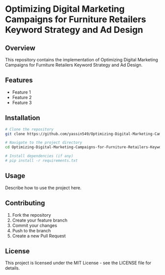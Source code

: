 # Optimizing Digital Marketing Campaigns for Furniture Retailers Keyword Strategy and Ad Design

## Overview
This repository contains the implementation of Optimizing Digital Marketing Campaigns for Furniture Retailers Keyword Strategy and Ad Design.

## Features
- Feature 1
- Feature 2
- Feature 3

## Installation
```bash
# Clone the repository
git clone https://github.com/yassin549/Optimizing-Digital-Marketing-Campaigns-for-Furniture-Retailers-Keyword-Strategy-and-Ad-Design.git

# Navigate to the project directory
cd Optimizing-Digital-Marketing-Campaigns-for-Furniture-Retailers-Keyword-Strategy-and-Ad-Design

# Install dependencies (if any)
# pip install -r requirements.txt
```

## Usage
Describe how to use the project here.

## Contributing
1. Fork the repository
2. Create your feature branch
3. Commit your changes
4. Push to the branch
5. Create a new Pull Request

## License
This project is licensed under the MIT License - see the LICENSE file for details.
